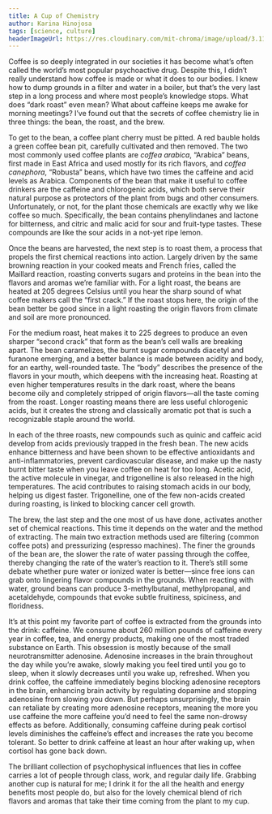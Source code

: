 ```yaml
---
title: A Cup of Chemistry
author: Karina Hinojosa
tags: [science, culture]
headerImageUrl: https://res.cloudinary.com/mit-chroma/image/upload/3.11.18
---
```


Coffee is so deeply integrated in our societies it has become what’s often called the world’s most popular psychoactive drug. Despite this, I didn’t really understand how coffee is made or what it does to our bodies. I knew how to dump grounds in a filter and water in a boiler, but that’s the very last step in a long process and where most people’s knowledge stops. What does “dark roast” even mean? What about caffeine keeps me awake for morning meetings? I’ve found out that the secrets of coffee chemistry lie in three things: the bean, the roast, and the brew.

To get to the bean, a coffee plant cherry must be pitted. A red bauble holds a green coffee bean pit, carefully cultivated and then removed. The two most commonly used coffee plants are *coffea arabica*, “Arabica” beans, first made in East Africa and used mostly for its rich flavors, and *coffea canephora*, “Robusta” beans, which have two times the caffeine and acid levels as Arabica. Components of the bean that make it useful to coffee drinkers are the caffeine and chlorogenic acids, which both serve their natural purpose as protectors of the plant from bugs and other consumers. Unfortunately, or not, for the plant those chemicals are exactly why we like coffee so much. Specifically, the bean contains phenylindanes and lactone for bitterness, and citric and malic acid for sour and fruit-type tastes. These compounds are like the sour acids in a not-yet ripe lemon.

Once the beans are harvested, the next step is to roast them, a process that propels the first chemical reactions into action. Largely driven by the same browning reaction in your cooked meats and French fries, called the Maillard reaction, roasting converts sugars and proteins in the bean into the flavors and aromas we’re familiar with. For a light roast, the beans are heated at 205 degrees Celsius until you hear the sharp sound of what coffee makers call the “first crack.” If the roast stops here, the origin of the bean better be good since in a light roasting the origin flavors from climate and soil are more pronounced.

For the medium roast, heat makes it to 225 degrees to produce an even sharper “second crack” that form as the bean’s cell walls are breaking apart. The bean caramelizes, the burnt sugar compounds diacetyl and furanone emerging, and a better balance is made between acidity and body, for an earthy, well-rounded taste. The “body” describes the presence of the flavors in your mouth, which deepens with the increasing heat. Roasting at even higher temperatures results in the dark roast, where the beans become oily and completely stripped of origin flavors—all the taste coming from the roast. Longer roasting means there are less useful chlorogenic acids, but it creates the strong and classically aromatic pot that is such a recognizable staple around the world.

In each of the three roasts, new compounds such as quinic and caffeic acid develop from acids previously trapped in the fresh bean. The new acids enhance bitterness and have been shown to be effective antioxidants and anti-inflammatories, prevent cardiovascular disease, and make up the nasty burnt bitter taste when you leave coffee on heat for too long. Acetic acid, the active molecule in vinegar, and trigonelline is also released in the high temperatures. The acid contributes to raising stomach acids in our body, helping us digest faster. Trigonelline, one of the few non-acids created during roasting, is linked to blocking cancer cell growth.

The brew, the last step and the one most of us have done, activates another set of chemical reactions. This time it depends on the water and the method of extracting. The main two extraction methods used are filtering (common coffee pots) and pressurizing (espresso machines). The finer the grounds of the bean are, the slower the rate of water passing through the coffee, thereby changing the rate of the water’s reaction to it. There’s still some debate whether pure water or ionized water is better—since free ions can grab onto lingering flavor compounds in the grounds. When reacting with water, ground beans can produce 3-methylbutanal, methylpropanal, and acetaldehyde, compounds that evoke subtle fruitiness, spiciness, and floridness.

It’s at this point my favorite part of coffee is extracted from the grounds into the drink: caffeine. We consume about 260 million pounds of caffeine every year in coffee, tea, and energy products, making one of the most traded substance on Earth. This obsession is mostly because of the small neurotransmitter adenosine. Adenosine increases in the brain throughout the day while you’re awake, slowly making you feel tired until you go to sleep, when it slowly decreases until you wake up, refreshed. When you drink coffee, the caffeine immediately begins blocking adenosine receptors in the brain, enhancing brain activity by regulating dopamine and stopping adenosine from slowing you down. But perhaps unsurprisingly, the brain can retaliate by creating more adenosine receptors, meaning the more you use caffeine the more caffeine you’d need to feel the same non-drowsy effects as before. Additionally, consuming caffeine during peak cortisol levels diminishes the caffeine’s effect and increases the rate you become tolerant. So better to drink caffeine at least an hour after waking up, when cortisol has gone back down.

The brilliant collection of psychophysical influences that lies in coffee carries a lot of people through class, work, and regular daily life. Grabbing another cup is natural for me; I drink it for the all the health and energy benefits most people do, but also for the lovely chemical blend of rich flavors and aromas that take their time coming from the plant to my cup.